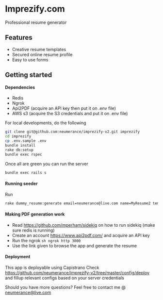 # Imprezify.com
Professional resume generator

## Features
- Creative resume templates
- Secured online resume profile
- Easy to use forms

## Getting started

#### Dependencies
- Redis
- Ngrok
- Api2PDF (acquire an API key then put it  on  .env file)
- AWS s3 (acquire the S3 credentials and put it on .env file)

For local developments, do the following

```sh
git clone git@github.com:neumerance/imprezify-v2.git imprezify
cd imprezify
cp .env.sample .env
bundle install
rake db:setup
bundle exec rspec
```
Once all are green you can run the server
```sh
bundle exec rails s
```

#### Running seeder
Run
```sh
rake dummy_resume:generate email=neumerance@live.com name=MyResume2 template_name=shades_of_black
```

#### Making PDF  generation work
- Read https://github.com/mperham/sidekiq on how to run sidekiq (make sure redis is running)
- Create an account https://www.api2pdf.com/ and acquire an API key
- Run the ngrok ```sh ngrok http 3000```
- Use the link given  to browse the app and generate the resume

#### Deployment
This app is deployable using Capistrano
Check https://github.com/neumerance/imprezify-v2/tree/master/config/deploy and fillup relevant configs based on your server credentials

Should you have more questions? Feel free to contact me @ neumerance@live.com
